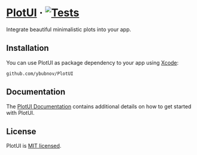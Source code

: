# [PlotUI](https://plotui.pages.dev) &middot; [![Tests][Tests]](https://github.com/ybubnov/PlotUI)

Integrate beautiful minimalistic plots into your app.

## Installation

You can use PlotUI as package dependency to your app using
[Xcode](https://developer.apple.com/documentation/swift_packages/adding_package_dependencies_to_your_app):

```text
github.com/ybubnov/PlotUI
```

## Documentation

The [PlotUI Documentation](https://plotui.pages.dev) contains additional details on how
to get started with PlotUI.

## License

PlotUI is [MIT licensed](LICENSE).

[Tests]: https://github.com/ybubnov/PlotUI/workflows/Tests/badge.svg
